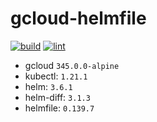 # gcloud-helmfile

<!-- markdown-link-check-disable -->
[![build](https://github.com/Jasstkn/gcloud-helmfile/actions/workflows/build.yml/badge.svg)](https://github.com/Jasstkn/gcloud-helmfile/actions/workflows/build.yml)
[![lint](https://github.com/Jasstkn/gcloud-helmfile/actions/workflows/lint.yaml/badge.svg)](https://github.com/Jasstkn/gcloud-helmfile/actions/workflows/lint.yaml)
<!-- markdown-link-check-enable -->

- gcloud `345.0.0-alpine`
- kubectl: `1.21.1`
- helm: `3.6.1`
- helm-diff: `3.1.3`
- helmfile: `0.139.7` 

